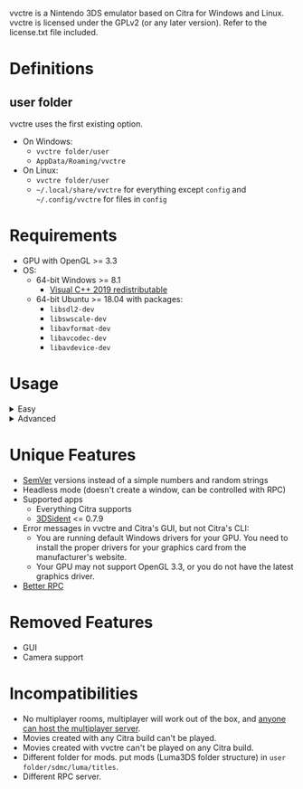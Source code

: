 vvctre is a Nintendo 3DS emulator based on Citra for Windows and Linux.  
vvctre is licensed under the GPLv2 (or any later version).
Refer to the license.txt file included.

# Definitions

## user folder

vvctre uses the first existing option.

- On Windows:
  - `vvctre folder/user`
  - `AppData/Roaming/vvctre`
- On Linux:
  - `vvctre folder/user`
  - `~/.local/share/vvctre` for everything except `config` and `~/.config/vvctre` for files in `config`

# Requirements

- GPU with OpenGL >= 3.3
- OS:
  - 64-bit Windows >= 8.1
    - [Visual C++ 2019 redistributable](https://aka.ms/vs/16/release/vc_redist.x64.exe)
  - 64-bit Ubuntu >= 18.04 with packages:
    - `libsdl2-dev`
    - `libswscale-dev`
    - `libavformat-dev`
    - `libavcodec-dev`
    - `libavdevice-dev`

# Usage

<details>
  <summary>Easy</summary>

Ways to use:

- Open vvctre
- Drop a file on vvctre

</details>

<details>
  <summary>Advanced</summary>

Run `vvctre` in a terminal.  
For a list of commands and options, run `vvctre usage`.

</details>

# Unique Features

- [SemVer](https://semver.org/) versions instead of a simple numbers and random strings
- Headless mode (doesn't create a window, can be controlled with RPC)
- Supported apps
  - Everything Citra supports
  - [3DSident](https://github.com/joel16/3DSident.git) <= 0.7.9
- Error messages in vvctre and Citra's GUI, but not Citra's CLI:
  - You are running default Windows drivers for your GPU. You need to install the proper drivers for your graphics card from the manufacturer's website.
  - Your GPU may not support OpenGL 3.3, or you do not have the latest graphics driver.
- [Better RPC](RPC.md)

# Removed Features

- GUI
- Camera support

# Incompatibilities

- No multiplayer rooms, multiplayer will work out of the box, and [anyone can host the multiplayer server](https://github.com/vvanelslande/vvctre-multiplayer.glitch.me).
- Movies created with any Citra build can't be played.
- Movies created with vvctre can't be played on any Citra build.
- Different folder for mods. put mods (Luma3DS folder structure) in `user folder/sdmc/luma/titles`.
- Different RPC server.
